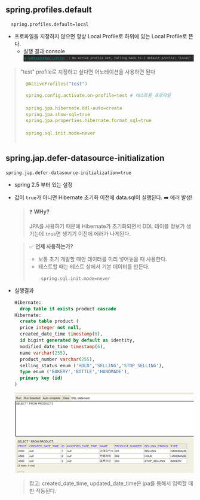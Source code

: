 ## spring.profiles.default
```properties
  spring.profiles.default=local
```
- 프로파일을 지정하지 않으면 항상 Local Profile로 하위에 있는 Local Profile로 뜬다.
  - 실행 결과 console
    ![img.png](img/local실행결과console.png)
> "test" profile로 지정하고 싶다면 어노테이션을 사용하면 된다
> ```java
>   @ActiveProfiles("test")
>  ```
> ```yaml
>   spring.config.activate.on-profile=test # 테스트용 프로파일
>   
>   spring.jpa.hibernate.ddl-auto=create
>   spring.jpa.show-sql=true
>   spring.jpa.properties.hibernate.format_sql=true
>   
>   spring.sql.init.mode=never
>   
>  ```
## spring.jap.defer-datasource-initialization
```properties
spring.jap.defer-datasource-initialization=true
```
- spring 2.5 부터 있는 설정
- 값이 `true`가 아니면 Hibernate 초기화 이전에 data.sql이 실행된다. ➡️ 에러 발생!
  
  >  ❓ **WHy?**
  > 
  >  JPA를 사용하기 때문에 Hibernate가 초기화되면서 DDL 테이블 정보가 생기는데 `true`면 생기기 이전에 에러가 나게된다.
  
  >  ✅ **언제 사용하는가?**
  >  - 보통 초기 개발할 때만 데이터를 미리 넣어놓을 때 사용한다.
  >  - 테스트할 때는 테스트 상에서 기본 데이터를 만든다.
  >    ```properties
  >     spring.sql.init.mode=never
  >    ```
- 실행결과
  ```sql
  Hibernate: 
    drop table if exists product cascade 
  Hibernate:
    create table product (
    price integer not null,
    created_date_time timestamp(6),
    id bigint generated by default as identity,
    modified_date_time timestamp(6),
    name varchar(255),
    product_number varchar(255),
    selling_status enum ('HOLD','SELLING','STOP_SELLING'),
    type enum ('BAKERY','BOTTLE','HANDMADE'),
    primary key (id)
  )

  ```
  ![실행결과DB](img/실행결과DB.png)
   > 참고: created_date_time, updated_date_time은 jpa를 통해서 입력할 때만 작동된다. 
      